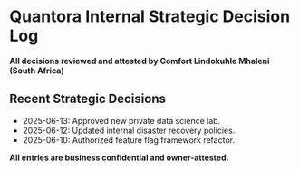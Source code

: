 # Quantora Internal Strategic Decision Log

**All decisions reviewed and attested by Comfort Lindokuhle Mhaleni (South Africa)**

## Recent Strategic Decisions
- 2025-06-13: Approved new private data science lab.
- 2025-06-12: Updated internal disaster recovery policies.
- 2025-06-10: Authorized feature flag framework refactor.

**All entries are business confidential and owner-attested.**